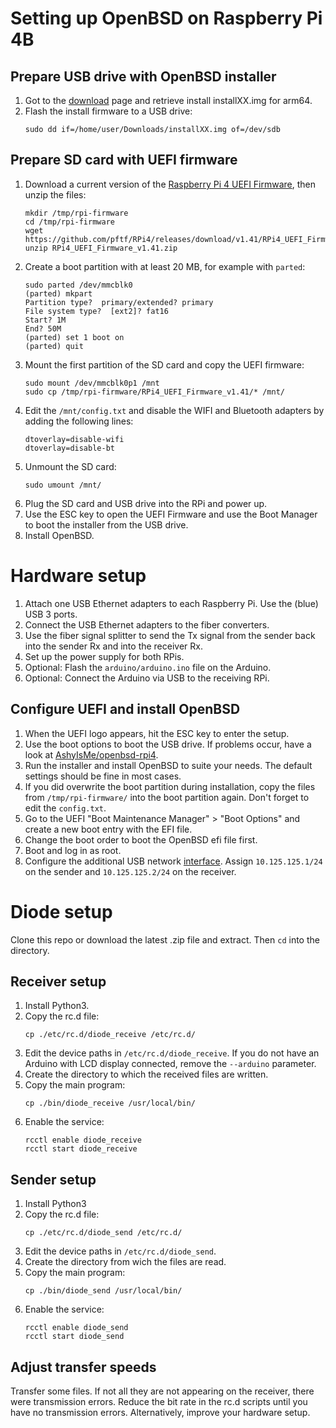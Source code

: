 # Setting up OpenBSD on Raspberry Pi 4B
## Prepare USB drive with OpenBSD installer
1. Got to the [download](https://www.openbsd.org/faq/faq4.html#Download) page and retrieve install installXX.img for arm64.
1. Flash the install firmware to a USB drive:
   ```
   sudo dd if=/home/user/Downloads/installXX.img of=/dev/sdb
   ```
## Prepare SD card with UEFI firmware
1. Download a current version of the [Raspberry Pi 4 UEFI Firmware](https://github.com/pftf/RPi4/tags), then unzip the files:
   ```
   mkdir /tmp/rpi-firmware
   cd /tmp/rpi-firmware
   wget https://github.com/pftf/RPi4/releases/download/v1.41/RPi4_UEFI_Firmware_v1.41.zip
   unzip RPi4_UEFI_Firmware_v1.41.zip
   ```
1. Create a boot partition with at least 20 MB, for example with `parted`:
   ```
   sudo parted /dev/mmcblk0
   (parted) mkpart
   Partition type?  primary/extended? primary
   File system type?  [ext2]? fat16
   Start? 1M
   End? 50M
   (parted) set 1 boot on
   (parted) quit
   ```
1. Mount the first partition of the SD card and copy the UEFI firmware:
   ```
   sudo mount /dev/mmcblk0p1 /mnt
   sudo cp /tmp/rpi-firmware/RPi4_UEFI_Firmware_v1.41/* /mnt/
   ```
1. Edit the `/mnt/config.txt` and disable the WIFI and Bluetooth adapters by adding the following lines:
   ```
   dtoverlay=disable-wifi
   dtoverlay=disable-bt
   ```
1. Unmount the SD card:
   ```
   sudo umount /mnt/
   ```
1. Plug the SD card and USB drive into the RPi and power up.
1. Use the ESC key to open the UEFI Firmware and use the Boot Manager to boot the installer from the USB drive.
1. Install OpenBSD.

# Hardware setup
1. Attach one USB Ethernet adapters to each Raspberry Pi. Use the (blue) USB 3 ports.
1. Connect the USB Ethernet adapters to the fiber converters.
1. Use the fiber signal splitter to send the Tx signal from the sender back into the sender Rx and into the receiver Rx.
1. Set up the power supply for both RPis.
1. Optional: Flash the `arduino/arduino.ino` file on the Arduino.
1. Optional: Connect the Arduino via USB to the receiving RPi.

## Configure UEFI and install OpenBSD
1. When the UEFI logo appears, hit the ESC key to enter the setup.
1. Use the boot options to boot the USB drive. If problems occur, have a look at [AshyIsMe/openbsd-rpi4](https://github.com/AshyIsMe/openbsd-rpi4).
1. Run the installer and install OpenBSD to suite your needs. The default settings should be fine in most cases.
1. If you did overwrite the boot partition during installation, copy the files from `/tmp/rpi-firmware/` into the boot partition again. Don't forget to edit the `config.txt`.
1. Go to the UEFI "Boot Maintenance Manager" > "Boot Options" and create a new boot entry with the EFI file.
1. Change the boot order to boot the OpenBSD efi file first.
1. Boot and log in as root.
1. Configure the additional USB network [interface](https://man.openbsd.org/hostname.if.5). Assign `10.125.125.1/24` on the sender and `10.125.125.2/24` on the receiver.

# Diode setup
Clone this repo or download the latest .zip file and extract. Then `cd` into the directory.
## Receiver setup
1. Install Python3.
1. Copy the rc.d file:
   ```
   cp ./etc/rc.d/diode_receive /etc/rc.d/
   ```
1. Edit the device paths in `/etc/rc.d/diode_receive`. If you do not have an Arduino with LCD display connected, remove the `--arduino` parameter.
1. Create the directory to which the received files are written.
1. Copy the main program:
   ```
   cp ./bin/diode_receive /usr/local/bin/
   ```
1. Enable the service:
   ```
   rcctl enable diode_receive
   rcctl start diode_receive
   ```

## Sender setup
1. Install Python3
1. Copy the rc.d file:
   ```
   cp ./etc/rc.d/diode_send /etc/rc.d/
   ```
1. Edit the device paths in `/etc/rc.d/diode_send`.
1. Create the directory from wich the files are read.
1. Copy the main program:
   ```
   cp ./bin/diode_send /usr/local/bin/
   ```
1. Enable the service:
   ```
   rcctl enable diode_send
   rcctl start diode_send
   ```

## Adjust transfer speeds
Transfer some files. If not all they are not appearing on the receiver, there were transmission errors. Reduce the bit rate in the rc.d scripts until you have no transmission errors. Alternatively, improve your hardware setup.
